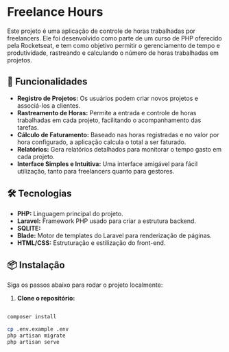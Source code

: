 # Freelance Hours

Este projeto é uma aplicação de controle de horas trabalhadas por freelancers. Ele foi desenvolvido como parte de um curso de PHP oferecido pela Rocketseat, e tem como objetivo permitir o gerenciamento de tempo e produtividade, rastreando e calculando o número de horas trabalhadas em projetos.

## 🚀 Funcionalidades

- **Registro de Projetos:** Os usuários podem criar novos projetos e associá-los a clientes.
- **Rastreamento de Horas:** Permite a entrada e controle de horas trabalhadas em cada projeto, facilitando o acompanhamento das tarefas.
- **Cálculo de Faturamento:** Baseado nas horas registradas e no valor por hora configurado, a aplicação calcula o total a ser faturado.
- **Relatórios:** Gera relatórios detalhados para monitorar o tempo gasto em cada projeto.
- **Interface Simples e Intuitiva:** Uma interface amigável para fácil utilização, tanto para freelancers quanto para gestores.

## 🛠️ Tecnologias

- **PHP:** Linguagem principal do projeto.
- **Laravel:** Framework PHP usado para criar a estrutura backend.
- **SQLITE:**
- **Blade:** Motor de templates do Laravel para renderização de páginas.
- **HTML/CSS:** Estruturação e estilização do front-end.

## 📦 Instalação

Siga os passos abaixo para rodar o projeto localmente:

1. **Clone o repositório:**

   ```bash  git clone https://github.com/iuriramos93/freelancer-hours.git

```bash
composer install

cp .env.example .env
php artisan migrate
php artisan serve
